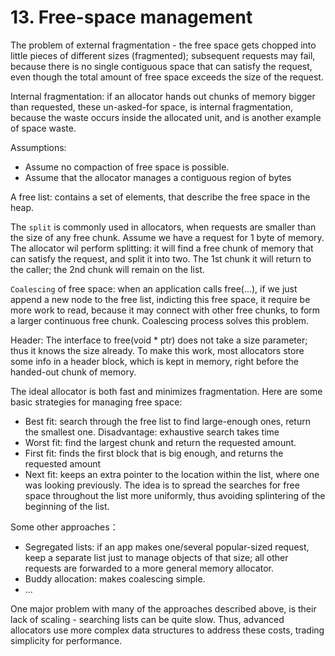 # 13. Free-space management
The problem of external fragmentation - the free space gets chopped into little pieces of different sizes (fragmented); subsequent requests may fail, because there is no single contiguous space that can satisfy the request, even though the total amount of free space exceeds the size of the request. 

Internal fragmentation: if an allocator hands out chunks of memory bigger than requested, these un-asked-for space, is internal fragmentation, because the waste occurs inside the allocated unit, and is another example of space waste.

Assumptions: 
- Assume no compaction of free space is possible. 
- Assume that the allocator manages a contiguous region of bytes

A free list: contains a set of elements, that describe the free space in the heap.

The `split` is commonly used in allocators, when requests are smaller than the size of any free chunk. Assume we have a request for 1 byte of memory. The allocator wil perform splitting: it will find a free chunk of memory that can satisfy the request, and split it into two. The 1st chunk it will return to the caller; the 2nd chunk will remain on the list.

`Coalescing` of free space: when an application calls free(...), if we just append a new node to the free list, indicting this free space, it require be more work to read, because it may connect with other free chunks, to form a larger continuous free chunk. Coalescing process solves this problem. 

Header: The interface to free(void * ptr) does not take a size parameter; thus it knows the size already. To make this work, most allocators store some info in a header block, which is kept in memory, right before the handed-out chunk of memory.

The ideal allocator is both fast and minimizes fragmentation. Here are some basic strategies for managing free space:
- Best fit: search through the free list to find large-enough ones, return the smallest one. Disadvantage: exhaustive search takes time
- Worst fit: find the largest chunk and return the requested amount. 
- First fit: finds the first block that is big enough, and returns the requested amount
- Next fit: keeps an extra pointer to the location within the list, where one was looking previously. The idea is to spread the searches for free space throughout the list more uniformly, thus avoiding splintering of the beginning of the list.

Some other approaches： 
- Segregated lists: if an app makes one/several popular-sized request, keep a separate list just to manage objects of that size; all other requests are forwarded to a more general memory allocator.
- Buddy allocation: makes coalescing simple. 
- ...

One major problem with many of the approaches described above, is their lack of scaling - searching lists can be quite slow. Thus, advanced allocators use more complex data structures to address these costs, trading simplicity for performance.

